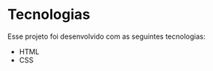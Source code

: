 # Tecnologias

Esse projeto foi desenvolvido com as seguintes tecnologias:

<ul>
		<li>HTML</li>
		<li>CSS</li>
</ul>

